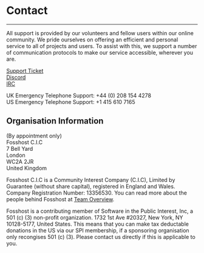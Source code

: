 # Contact
---

All support is provided by our volunteers and fellow users within our online community. We pride ourselves on offering an efficient and personal service to all of projects and users. To assist with this, we support a number of communication protocols to make our service accessible, wherever you are.

[Support Ticket](https://support.fossho.st)     
[Discord](https://discord.gg/ayH8yWUwKW)   
[IRC](https://web.libera.chat/#fosshost)     

UK Emergency Telephone Support: +44 (0) 208 154 4278   
US Emergency Telephone Support: +1 415 610 7165

## Organisation Information

(By appointment only)  
Fosshost C.I.C  
7 Bell Yard  
London  
WC2A 2JR  
United Kingdom  

Fosshost C.I.C is a Community Interest Company (C.I.C), Limited by Guarantee (without share capital), registered in England and Wales.  Company Registration Number: 13356530.  You can read more about the people behind Fosshost at [Team Overview](https://docs.fosshost.org/about/team).

Fosshost is a contributing member of Software in the Public Interest, Inc, a 501 (c) (3) non-profit organization. 1732 1st Ave #20327, New York, NY 10128-5177, United States.  This means that you can make tax deductable donations in the US via our SPI membership, if a sponsoring organisation only recongises 501 (c) (3).  Please contact us directly if this is applicable to you.

